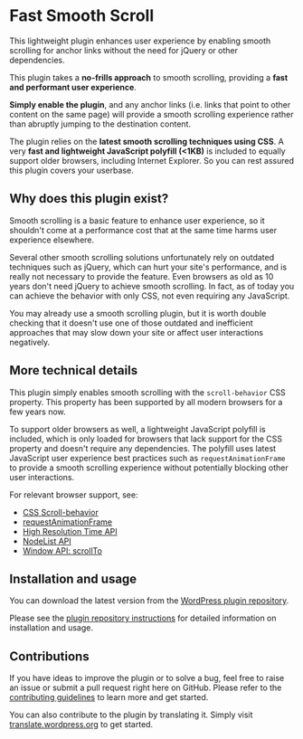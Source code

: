 # Fast Smooth Scroll

This lightweight plugin enhances user experience by enabling smooth scrolling for anchor links without the need for jQuery or other dependencies.

This plugin takes a **no-frills approach** to smooth scrolling, providing a **fast and performant user experience**.

**Simply enable the plugin**, and any anchor links (i.e. links that point to other content on the same page) will provide a smooth scrolling experience rather than abruptly jumping to the destination content.

The plugin relies on the **latest smooth scrolling techniques using CSS**. A very **fast and lightweight JavaScript polyfill (<1KB)** is included to equally support older browsers, including Internet Explorer. So you can rest assured this plugin covers your userbase.

## Why does this plugin exist?

Smooth scrolling is a basic feature to enhance user experience, so it shouldn't come at a performance cost that at the same time harms user experience elsewhere.

Several other smooth scrolling solutions unfortunately rely on outdated techniques such as jQuery, which can hurt your site's performance, and is really not necessary to provide the feature. Even browsers as old as 10 years don't need jQuery to achieve smooth scrolling. In fact, as of today you can achieve the behavior with only CSS, not even requiring any JavaScript.

You may already use a smooth scrolling plugin, but it is worth double checking that it doesn't use one of those outdated and inefficient approaches that may slow down your site or affect user interactions negatively.

## More technical details

This plugin simply enables smooth scrolling with the `scroll-behavior` CSS property. This property has been supported by all modern browsers for a few years now.

To support older browsers as well, a lightweight JavaScript polyfill is included, which is only loaded for browsers that lack support for the CSS property and doesn't require any dependencies. The polyfill uses latest JavaScript user experience best practices such as `requestAnimationFrame` to provide a smooth scrolling experience without potentially blocking other user interactions.

For relevant browser support, see:
* [CSS Scroll-behavior](https://caniuse.com/css-scroll-behavior)
* [requestAnimationFrame](https://caniuse.com/requestanimationframe)
* [High Resolution Time API](https://caniuse.com/high-resolution-time)
* [NodeList API](https://caniuse.com/mdn-api_nodelist)
* [Window API: scrollTo](https://caniuse.com/mdn-api_window_scrollto)

## Installation and usage

You can download the latest version from the [WordPress plugin repository](https://wordpress.org/plugins/fast-smooth-scroll/).

Please see the [plugin repository instructions](https://wordpress.org/plugins/fast-smooth-scroll/#installation) for detailed information on installation and usage.

## Contributions

If you have ideas to improve the plugin or to solve a bug, feel free to raise an issue or submit a pull request right here on GitHub. Please refer to the [contributing guidelines](https://github.com/felixarntz/fast-smooth-scroll/blob/main/CONTRIBUTING.md) to learn more and get started.

You can also contribute to the plugin by translating it. Simply visit [translate.wordpress.org](https://translate.wordpress.org/projects/wp-plugins/fast-smooth-scroll) to get started.
